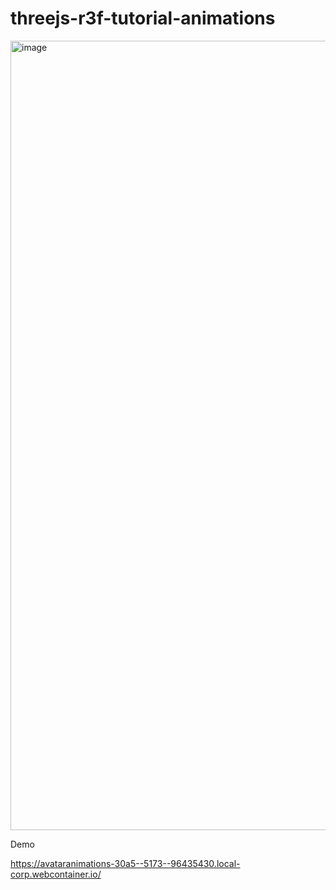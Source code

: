 # threejs-r3f-tutorial-animations

<img width="1263" alt="image" src="https://user-images.githubusercontent.com/6551176/204001329-2be3eeb3-b243-4a04-a8fe-cb8c3c3f6dc5.png">

Demo

https://avataranimations-30a5--5173--96435430.local-corp.webcontainer.io/
